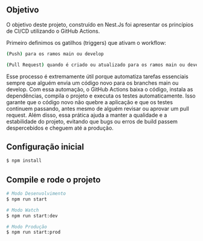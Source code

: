 ## Objetivo

O objetivo deste projeto, construído en Nest.Js foi apresentar os princípios de CI/CD utilizando o GitHub Actions.

Primeiro definimos os gatilhos (triggers) que ativam o workflow:
```bash
(Push) para os ramos main ou develop

(Pull Request) quando é criado ou atualizado para os ramos main ou develop
```

Esse processo é extremamente útil porque automatiza tarefas essenciais sempre que alguém envia um código novo para os branches main ou develop. Com essa automação, o GitHub Actions baixa o código, instala as dependências, compila o projeto e executa os testes automaticamente. Isso garante que o código novo não quebre a aplicação e que os testes continuem passando, antes mesmo de alguém revisar ou aprovar um pull request. Além disso, essa prática ajuda a manter a qualidade e a estabilidade do projeto, evitando que bugs ou erros de build passem despercebidos e cheguem até a produção.

## Configuração inicial

```bash
$ npm install
```

## Compile e rode o projeto

```bash
# Modo Desenvolvimento
$ npm run start

# Modo Watch
$ npm run start:dev

# Modo Produção
$ npm run start:prod
```
